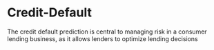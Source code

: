 # Credit-Default
The credit default prediction is central to managing risk in a consumer lending business, as it allows lenders to optimize lending decisions
